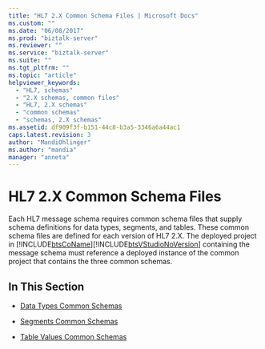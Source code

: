 ```yaml
---
title: "HL7 2.X Common Schema Files | Microsoft Docs"
ms.custom: ""
ms.date: "06/08/2017"
ms.prod: "biztalk-server"
ms.reviewer: ""
ms.service: "biztalk-server"
ms.suite: ""
ms.tgt_pltfrm: ""
ms.topic: "article"
helpviewer_keywords: 
  - "HL7, schemas"
  - "2.X schemas, common files"
  - "HL7, 2.X schemas"
  - "common schemas"
  - "schemas, 2.X schemas"
ms.assetid: df909f3f-b151-44c8-b3a5-3346a6a44ac1
caps.latest.revision: 3
author: "MandiOhlinger"
ms.author: "mandia"
manager: "anneta"
---
```

# HL7 2.X Common Schema Files
Each HL7 message schema requires common schema files that supply schema definitions for data types, segments, and tables. These common schema files are defined for each version of HL7 2.X. The deployed project in [!INCLUDE[btsCoName](../../includes/btsconame-md.md)][!INCLUDE[btsVStudioNoVersion](../../includes/btsvstudionoversion-md.md)] containing the message schema must reference a deployed instance of the common project that contains the three common schemas.  
  
## In This Section  
  
-   [Data Types Common Schemas](../../adapters-and-accelerators/accelerator-hl7/data-types-common-schemas.md)  
  
-   [Segments Common Schemas](../../adapters-and-accelerators/accelerator-hl7/segments-common-schemas.md)  
  
-   [Table Values Common Schemas](../../adapters-and-accelerators/accelerator-hl7/table-values-common-schemas.md)